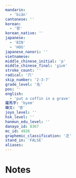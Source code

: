 ```yaml
---
mandarin:
  - 'biǎn'
cantonese: ''
korean:
  - '폄'
korean_native: ''
japanese:
  - 'BIN'
  - 'HOU'
japanese_nanori: ''
vietnamese:
middle_chinese_initial: 'p'
middle_chinese_final: 'ɣiᴇm'
stroke_count: ''
radical: '穴'
skip_number: '2-3-7'
grade_level: '名'
pos: ''
english:
  - 'put a coffin in a grave'
羅馬字: 'byem'
韓文: '볌'
joyo_level: ''
hsk_level: ''
hanmun_edu_level: ''
danayo_id: 8367
mc_id: 4926
graphemic_classification: '乏'
stand_in: 'FALSE'
aliases:
---
```


# Notes
